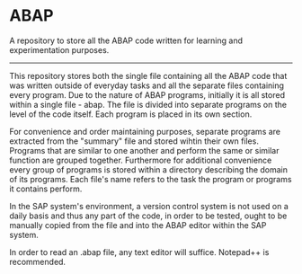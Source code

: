 # ABAP
A repository to store all the ABAP code written for learning and experimentation purposes.

---
This repository stores both the single file containing all the ABAP code that was written outside of everyday tasks and all the separate files containing every program. Due to the nature of ABAP programs, initially it is all stored within a single file - abap. The file is divided into separate programs on the level of the code itself. Each program is placed in its own section.

For convenience and order maintaining purposes, separate programs are extracted from the "summary" file and stored wihtin their own files. Programs that are similar to one
another and perform the same or similar function are grouped together. Furthermore for additional convenience every group of programs is stored within a directory describing the domain of its programs. Each file's name refers to the task the program or programs it contains perform.

In the SAP system's environment, a version control system is not used on a daily basis and thus any part of the code, in order to be tested, ought to be manually copied from the file and into the ABAP editor within the SAP system.

In order to read an .abap file, any text editor will suffice. Notepad++ is recommended.
